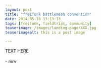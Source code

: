 ```yaml
---
layout: post
title: "freifunk battlemesh convention"
date: 2014-05-18 13:13:13
tags: [freifunk, fieldtrips, community] 
teaserimage: /images/landing-page/XXX.jpg
teaserimagealt: this is a post image

---
```


<div class="container">
	<div class="row">
		<div class="col-md-9">
			<div class="posts">
				<div class="caption margin-bottom">
					<p>
TEXT HERE
<br><br>
- mrv
					</p>
				</div>
			</div>
		</div>
	</div>
</div>






